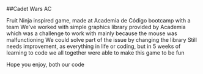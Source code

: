 ##Cadet Wars AC

Fruit Ninja inspired game, made at Academia de Código bootcamp with a team
We've worked with simple graphics library provided by Academia which was a challenge to work with mainly because the mouse was malfunctioning
We could solve part of the issue by changing the library
Still needs improvement, as everything in life or coding, but in 5 weeks of learning to code we all together were able to make this game to be fun

Hope you enjoy, both our code
